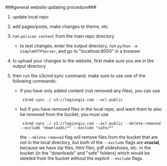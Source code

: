 ###general website updating procedure###

1.  update local repo

2.  add pages/posts, make changes to theme, etc.

3.  run `pelican content` from the main repo directory

    +  to test changes, enter the output directory, run `python -m SimpleHTTPServer`, and go to "localhost:8000" in a browser
    
4.  to upload your changes to the website, first make sure you are in the output directory

5.  then run the s3cmd sync command. make sure to use one of the following commands:

    +  if you have only added content (not removed any files), you can use
    
            s3cmd sync ./ s3://legiongis.com --acl-public
    
    +  but if you have removed files in the local repo, and want them to also be removed from the bucket, you must use
    
            s3cmd sync ./ s3://legiongis.com --acl-public --delete-removed --exclude "downloads/*" --exclude "safe/*"

        the `--delete-removed` flag will remove files from the bucket that are not in the local directory, but _both_ of the `--exclude` flags are **crucial**, because we have zip files, html files, pdf slideshows, etc. in the bucket (in the "downloads" and "safe" folders) which would be deleted from the bucket without the explicit `--exclude` flags.